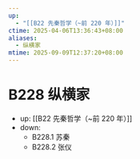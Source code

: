 ```yaml
---
up:
  - "[[B22 先秦哲学（~前 220 年）]]"
ctime: 2025-04-06T13:36:43+08:00
aliases:
  - 纵横家
mtime: 2025-09-09T12:37:20+08:00
---
```


# B228 纵横家

- up: [[B22 先秦哲学（~前 220 年）]]
- down:	
	- B228.1 苏秦
	- B228.2 张仪
	
